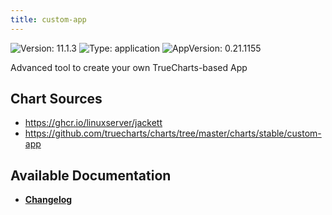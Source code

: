 ```yaml
---
title: custom-app
---
```


![Version: 11.1.3](https://img.shields.io/badge/Version-11.1.3-informational?style=flat-square) ![Type: application](https://img.shields.io/badge/Type-application-informational?style=flat-square) ![AppVersion: 0.21.1155](https://img.shields.io/badge/AppVersion-0.21.1155-informational?style=flat-square)

Advanced tool to create your own TrueCharts-based App

## Chart Sources

- https://ghcr.io/linuxserver/jackett
- https://github.com/truecharts/charts/tree/master/charts/stable/custom-app

## Available Documentation

- [**Changelog**](./CHANGELOG.md)
